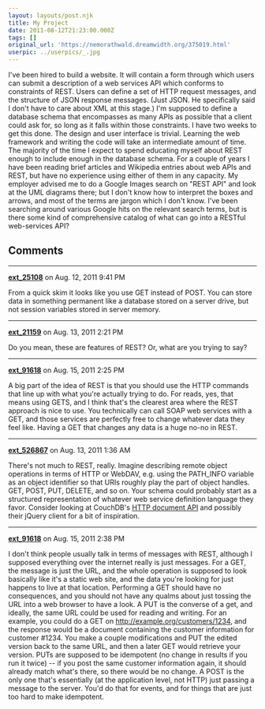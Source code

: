 ```yaml
---
layout: layouts/post.njk
title: My Project
date: 2011-08-12T21:23:00.000Z
tags: []
original_url: 'https://nemorathwald.dreamwidth.org/375019.html'
userpic: ../userpics/_.jpg
---
```

I've been hired to build a website. It will contain a form through which users can submit a description of a web services API which conforms to constraints of REST. Users can define a set of HTTP request messages, and the structure of JSON response messages. (Just JSON. He specifically said I don't have to care about XML at this stage.) I'm supposed to define a database schema that encompasses as many APIs as possible that a client could ask for, so long as it falls within those constraints. I have two weeks to get this done. The design and user interface is trivial. Learning the web framework and writing the code will take an intermediate amount of time. The majority of the time I expect to spend educating myself about REST enough to include enough in the database schema. For a couple of years I have been reading brief articles and Wikipedia entries about web APIs and REST, but have no experience using either of them in any capacity. My employer advised me to do a Google Images search on "REST API" and look at the UML diagrams there; but I don't know how to interpret the boxes and arrows, and most of the terms are jargon which I don't know. I've been searching around various Google hits on the relevant search terms, but is there some kind of comprehensive catalog of what can go into a RESTful web-services API?

## Comments

---

**[ext_25108](https://www.dreamwidth.org/users/ext_25108)** on Aug. 12, 2011 9:41 PM

From a quick skim it looks like you use GET instead of POST. You can store data in something permanent like a database stored on a server drive, but not session variables stored in server memory.

---

**[ext_21159](https://www.dreamwidth.org/users/ext_21159)** on Aug. 13, 2011 2:21 PM

Do you mean, these are features of REST? Or, what are you trying to say?

---

**[ext_91618](https://www.dreamwidth.org/users/ext_91618)** on Aug. 15, 2011 2:25 PM

A big part of the idea of REST is that you should use the HTTP commands that line up with what you're actually trying to do. For reads, yes, that means using GETS, and I think that's the clearest area where the REST approach is nice to use. You technically can call SOAP web services with a GET, and those services are perfectly free to change whatever data they feel like. Having a GET that changes any data is a huge no-no in REST.

---

**[ext_526867](https://www.dreamwidth.org/users/ext_526867)** on Aug. 13, 2011 1:36 AM

There's not much to REST, really. Imagine describing remote object operations in terms of HTTP or WebDAV, e.g. using the PATH\_INFO variable as an object identifier so that URIs roughly play the part of object handles. GET, POST, PUT, DELETE, and so on. Your schema could probably start as a structured representation of whatever web service definition language they favor. Consider looking at CouchDB's [HTTP document API](http://wiki.apache.org/couchdb/HTTP_Document_API) and possibly their jQuery client for a bit of inspiration.

---

**[ext_91618](https://www.dreamwidth.org/users/ext_91618)** on Aug. 15, 2011 2:38 PM

I don't think people usually talk in terms of messages with REST, although I supposed everything over the internet really is just messages. For a GET, the message is just the URL, and the whole operation is supposed to look basically like it's a static web site, and the data you're looking for just happens to live at that location. Performing a GET should have no consequences, and you should not have any qualms about just tossing the URL into a web browser to have a look. A PUT is the converse of a get, and ideally, the same URL could be used for reading and writing. For an example, you could do a GET on http://example.org/customers/1234, and the response would be a document containing the customer information for customer #1234. You make a couple modifications and PUT the edited version back to the same URL, and then a later GET would retrieve your version. PUTs are supposed to be idempotent (no change in results if you run it twice) -- if you post the same customer information again, it should already match what's there, so there would be no change. A POST is the only one that's essentially (at the application level, not HTTP) just passing a message to the server. You'd do that for events, and for things that are just too hard to make idempotent.
